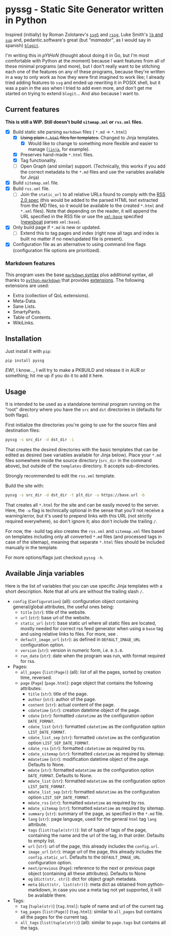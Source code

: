 # pyssg - Static Site Generator written in Python

Inspired (initially) by Roman Zolotarev's [`ssg5`](https://rgz.ee/bin/ssg5) and [`rssg`](https://rgz.ee/bin/rssg), Luke Smith's [`lb` and `sup`](https://github.com/LukeSmithxyz/lb) and, pedantic.software's great (but *"mamador"*, as I would say in spanish) [`blogit`](https://pedantic.software/git/blogit/).

I'm writing this in *pYtHoN* (thought about doing it in Go, but I'm most comfortable with Python at the moment) because I want features from all of these minimal programs (and more), but I don't really want to be stitching each one of the features on any of these programs, because they're written in a way to only work as how they were first imagined to work like; I already tried adding features to `ssg` and ended up rewriting it in POSIX shell, but it was a pain in the ass when I tried to add even more, and don't get me started on trying to extend `blogit`... And also because I want to.

## Current features

**This is still a WIP. Still doesn't build `sitemap.xml` or `rss.xml` files.**

- [x] Build static site parsing `markdown` files ( `*.md` -> `*.html`)
	- [x] ~~Using plain `*.html` files for templates.~~ Changed to Jinja templates.
		- [x] Would like to change to something more flexible and easier to manage ([`jinja`](https://jinja.palletsprojects.com/en/3.0.x/), for example).
	- [x] Preserves hand-made `*.html` files.
	- [x] Tag functionality.
	- [ ] Open Graph (and similar) support. (Technically, this works if you add the correct metadata to the `*.md` files and use the variables available for Jinja)
- [x] Build `sitemap.xml` file.
- [x] Build `rss.xml` file.
	- [ ] Join the `static_url` to all relative URLs found to comply with the [RSS 2.0 spec](https://validator.w3.org/feed/docs/rss2.html) (this would be added to the parsed HTML text extracted from the MD files, so it would be available to the created `*.html` and `*.xml` files). Note that depending on the reader, it will append the URL specified in the RSS file or use the [`xml:base`](https://www.rssboard.org/news/151/relative-links) specified ([newsboat](https://newsboat.org/) parses `xml:base`).
- [x] Only build page if `*.md` is new or updated.
	- [ ] Extend this to tag pages and index (right now all tags and index is built no matter if no new/updated file is present).
- [x] Configuration file as an alternative to using command line flags (configuration file options are prioritized).

### Markdown features

This program uses the base [`markdown` syntax](https://daringfireball.net/projects/markdown/syntax) plus additional syntax, all thanks to [`python-markdown`](https://python-markdown.github.io/) that provides [extensions](https://python-markdown.github.io/extensions/). The following extensions are used:

- Extra (collection of QoL extensions).
- Meta-Data.
- Sane Lists.
- SmartyPants.
- Table of Contents.
- WikiLinks.

## Installation

Just install it with `pip`:

```sh
pip install pyssg
```

*EW!*, I know..., I will try to make a PKBUILD and release it in AUR or something; hit me up if you do it to add it here.

## Usage

It is intended to be used as a standalone terminal program running on the "root" directory where you have the `src` and `dst` directories in (defaults for both flags).

First initialize the directories you're going to use for the source files and destination files:

```sh
pyssg -s src_dir -d dst_dir -i
```

That creates the desired directories with the basic templates that can be edited as desired (see variables available for Jinja below). Place your `*.md` files somewhere inside the source directory (`src_dir` in the command above), but outside of the `templates` directory. It accepts sub-directories.

Strongly recommended to edit the `rss.xml` template.

Build the site with:

```sh
pyssg -s src_dir -d dst_dir -t plt_dir -u https://base.url -b
```

That creates all `*.html` for the site and can be easily moved to the server. Here, the `-u` flag is technically optional in the sense that you'll not receive a warning/error, but it's used to prepend links with this URL (not strictly required everywhere), so don't ignore it; also don't include the trailing `/`.

For now, the `-b`uild tag also creates the `rss.xml` and `sitemap.xml` files based on templates including only all converted `*.md` files (and processed tags in case of the sitemap), meaning that separate `*.html` files should be included manually in the template.

For more options/flags just checkout `pyssg -h`.

## Available Jinja variables

Here is the list of variables that you can use specific Jinja templates with a short description. Note that all urls are without the trailing slash `/`.

- `config` (`Configuration`) (all): configuration object containing general/global attributes, the useful ones being:
	- `title` (`str`): title of the website.
	- `url` (`str`): base url of the website.
	- `static_url` (`str`): base static url where all static files are located, mostly needed for correct rss feed generator when using a `base` tag and using relative links to files. For more, see [<base>](https://developer.mozilla.org/en-US/docs/Web/HTML/Element/base).
	- `default_image_url` (`str`): as defined in `DEFAULT_IMAGE_URL` configuration option.
	- `version` (`str`): version in numeric form, i.e. `0.5.0`.
	- `run_date` (`str`): date when the program was run, with format required for rss.
- Pages:
	- `all_pages` (`list(Page)`) (all): list of all the pages, sorted by creation time, reversed.
	- `page` (`Page`) (`page.html`): page object that contains the following attributes:
		- `title` (`str`): title of the page.
		- `author` (`str`): author of the page.
		- `content` (`str`): actual content of the page.
		- `cdatetime` (`str`): creation datetime object of the page.
		- `cdate` (`str`): formatted `cdatetime` as the configuration option `DATE_FORMAT`.
		- `cdate_list` (`str`): formatted `cdatetime` as the configuration option `LIST_DATE_FORMAT`.
		- `cdate_list_sep` (`str`): formatted `cdatetime` as the configuration option `LIST_SEP_DATE_FORMAT`.
		- `cdate_rss` (`str`): formatted `cdatetime` as required by rss.
		- `cdate_sitemap` (`str`): formatted `cdatetime` as required by sitemap.
		- `mdatetime` (`str`): modification datetime object of the page. Defaults to None.
		- `mdate` (`str`): formatted `mdatetime` as the configuration option `DATE_FORMAT`. Defaults to None.
		- `mdate_list` (`str`): formatted `mdatetime` as the configuration option `LIST_DATE_FORMAT`.
		- `mdate_list_sep` (`str`): formatted `mdatetime` as the configuration option `LIST_SEP_DATE_FORMAT`.
		- `mdate_rss` (`str`): formatted `mdatetime` as required by rss.
		- `mdate_sitemap` (`str`): formatted `mdatetime` as required by sitemap.
		- `summary` (`str`): summary of the page, as specified in the `*.md` file.
		- `lang` (`str`): page language, used for the general `html` tag `lang` attribute.
		- `tags` (`list(tuple(str))`): list of tuple of tags of the page, containing the name and the url of the tag, in that order. Defaults to empty list.
		- `url` (`str`): url of the page, this already includes the `config.url`.
		- `image_url` (`str`): image url of the page, this already includes the `config.static_url`. Defaults to the `DEFAULT_IMAGE_URL` configuration option.
		- `next/previous` (`Page`): reference to the next or previous page object (containing all these attributes). Defaults to None
		- `og` (`dict(str, str)`): dict for object graph metadata.
		- `meta` (`dict(str, list(str))`): meta dict as obtained from python-markdown, in case you use a meta tag not yet supported, it will be available there.
- Tags:
	- `tag` (`tuple(str)`) (`tag.html`): tuple of name and url of the current tag.
	- `tag_pages` (`list(Page)`) (`tag.html`): similar to `all_pages` but contains all the pages for the current tag.
	- `all_tags` (`list(tuple(str))`) (all): similar to `page.tags` but contains all the tags.
